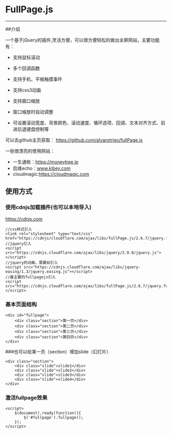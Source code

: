 # FullPage.js

---

##介绍

一个基于jQuery的插件,灵活方便，可以很方便轻松的做出全屏网站，主要功能有：

* 支持鼠标滚动

* 多个回调函数

* 支持手机、平板触摸事件

* 支持css3动画

* 支持窗口缩放

* 窗口缩放时自动调整

* 可设置滚动宽度、背景颜色、滚动速度、循环选项、回调、文本对齐方式、前进后退键盘控制等

可以去github主页获取：
https://github.com/alvarotrigo/fullPage.js

一些很漂亮的使用网站：

* 一生通账：https://moneytree.jp
* 启维echo：www.kibey.com
* cloudmagic:https://cloudmagic.com

## 使用方式

### 使用cdnjs加载插件(也可以本地导入)

https://cdnjs.com

```
//css样式引入
<link rel="stylesheet" type="text/css" href="https://cdnjs/cloudflare.com/ajax/libs/fullPage.js/2.6.7/jquery.fullPage.css">
//jquery引入
<script src="https://cdnjs.cloudflare.com/ajax/libs/jquery/2.0.0/jquery.js"></script>
//jquery的动画，需要如引入
<script src="https://cdnjs.cloudflare.com/ajax/libs/jquery-easing/1.3/jquery.easing.js"></script>
//最主要的fullpagejs引入
<script src="https://cdnjs.cloudflare.com/ajax/libs/fullPage.js/2.6.7/jquery.fullPage.js"></script>

```
### 基本页面结构

```
<div id="fullpage">
    <div class="section">第一页</div>
    <div class="section">第二页</div>
    <div class="section">第三页</div>
    <div class="section">第四页</div>
</div>
```

###也可以给某一页（section）增加slide（幻灯片）

```
<div class="section">
    <div class="slide">slide1</div>
    <div class="slide">slide2</div>
    <div class="slide">slide3</div>
    <div class="slide">slide4</div>
</div>
```

### 激活fullpage效果

```
<script>
    $(document).ready(function(){
        $('#fullpage').fullpage();
    });
</script>
```









